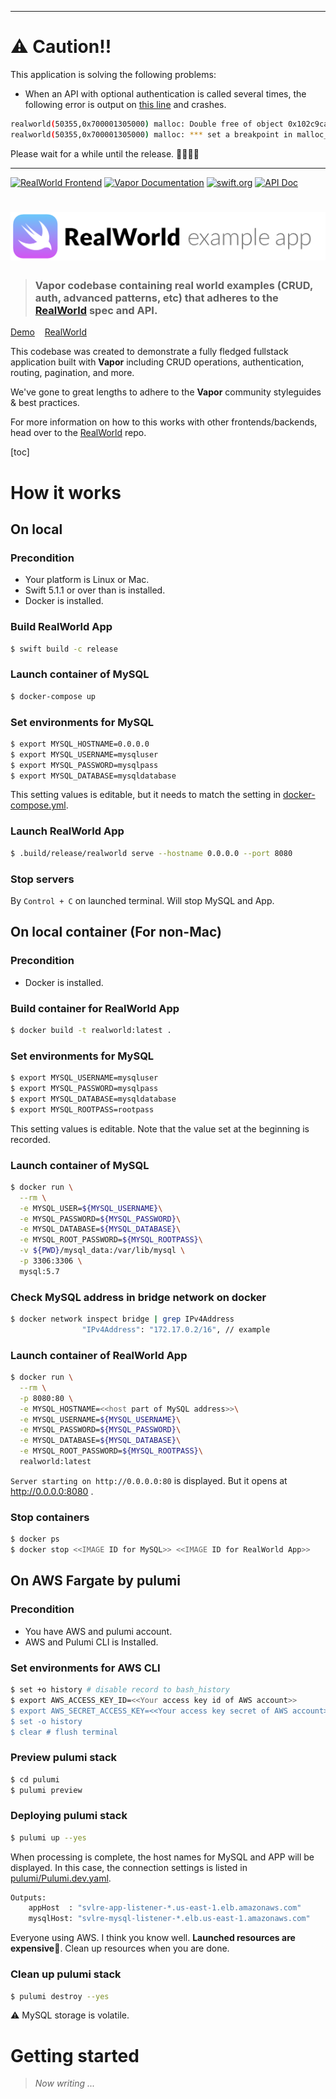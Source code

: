 ------

# ⚠️ Caution!!

This application is solving the following problems: 
* When an API with optional authentication is called several times, the following error is output on [this line](https://github.com/iq3addLi/swift-vapor-layered-realworld-example-app/blob/0.9.0/Sources/Presentation/Middleware/AuthenticateOptionalMiddleware.swift#L24) and crashes.

```bash
realworld(50355,0x700001305000) malloc: Double free of object 0x102c9cab0
realworld(50355,0x700001305000) malloc: *** set a breakpoint in malloc_error_break to debug
```

Please wait for a while until the release.  👷‍♂️👷‍♀️

------

[![RealWorld Frontend](https://img.shields.io/badge/realworld-backend-%23783578.svg)](http://realworld.io)  [![Vapor Documentation](http://img.shields.io/badge/💧_vapor-3.3-2196f3.svg)](https://docs.vapor.codes/3.0/)  [![swift.org](https://img.shields.io/badge/🐦_swift-5.1-brightgreen.svg)](https://swift.org)  [![API Doc](https://img.shields.io/badge/Project's_domain-doc-orange.svg)](https://iq3addli.github.io/swift-vapor-layered-realworld-example-app/)

# ![RealWorld Example App](logo.png)

> ### Vapor codebase containing real world examples (CRUD, auth, advanced patterns, etc) that adheres to the [RealWorld](https://github.com/gothinkster/realworld) spec and API.

[Demo](https://github.com/gothinkster/realworld)&nbsp;&nbsp;&nbsp;&nbsp;[RealWorld](https://github.com/gothinkster/realworld) 


This codebase was created to demonstrate a fully fledged fullstack application built with **Vapor** including CRUD operations, authentication, routing, pagination, and more.

We've gone to great lengths to adhere to the **Vapor** community styleguides & best practices.

For more information on how to this works with other frontends/backends, head over to the [RealWorld](https://github.com/gothinkster/realworld) repo.

[toc]

# How it works

## On local

### Precondition

* Your platform is Linux or Mac.
* Swift 5.1.1 or over than is installed.
* Docker is installed.

### Build RealWorld App

```bash
$ swift build -c release 
```

### Launch container of MySQL

```bash
$ docker-compose up
```

### Set environments for MySQL

```bash
$ export MYSQL_HOSTNAME=0.0.0.0
$ export MYSQL_USERNAME=mysqluser
$ export MYSQL_PASSWORD=mysqlpass
$ export MYSQL_DATABASE=mysqldatabase
```

This setting values is editable, but it needs to match the setting in [docker-compose.yml](./docker-compose.yml).

### Launch RealWorld App 

```bash
$ .build/release/realworld serve --hostname 0.0.0.0 --port 8080
```

### Stop servers

By `Control + C` on launched terminal. Will stop MySQL and App.



## On local container (For non-Mac)

### Precondition

* Docker is installed.

### Build container for RealWorld App

```bash
$ docker build -t realworld:latest .
```

### Set environments for MySQL

```bash
$ export MYSQL_USERNAME=mysqluser
$ export MYSQL_PASSWORD=mysqlpass
$ export MYSQL_DATABASE=mysqldatabase
$ export MYSQL_ROOTPASS=rootpass
```

This setting values is editable.  Note that the value set at the beginning is recorded. 

### Launch container of MySQL

```bash
$ docker run \
  --rm \
  -e MYSQL_USER=${MYSQL_USERNAME}\
  -e MYSQL_PASSWORD=${MYSQL_PASSWORD}\
  -e MYSQL_DATABASE=${MYSQL_DATABASE}\
  -e MYSQL_ROOT_PASSWORD=${MYSQL_ROOTPASS}\
  -v ${PWD}/mysql_data:/var/lib/mysql \
  -p 3306:3306 \
  mysql:5.7
```

### Check MySQL address in bridge network on docker

```bash
$ docker network inspect bridge | grep IPv4Address
                "IPv4Address": "172.17.0.2/16", // example
```

### Launch container of RealWorld App 

```bash
$ docker run \
  --rm \
  -p 8080:80 \
  -e MYSQL_HOSTNAME=<<host part of MySQL address>>\
  -e MYSQL_USERNAME=${MYSQL_USERNAME}\
  -e MYSQL_PASSWORD=${MYSQL_PASSWORD}\
  -e MYSQL_DATABASE=${MYSQL_DATABASE}\
  -e MYSQL_ROOT_PASSWORD=${MYSQL_ROOTPASS}\
  realworld:latest
```

`Server starting on http://0.0.0.0:80`  is displayed. But it opens at http://0.0.0.0:8080 .

### Stop containers

```bash
$ docker ps
$ docker stop <<IMAGE ID for MySQL>> <<IMAGE ID for RealWorld App>>
```



## On AWS Fargate by pulumi

### Precondition

* You have AWS and pulumi account.
* AWS and Pulumi CLI is Installed.

### Set environments for AWS CLI

```bash
$ set +o history # disable record to bash_history 
$ export AWS_ACCESS_KEY_ID=<<Your access key id of AWS account>>
$ export AWS_SECRET_ACCESS_KEY=<<Your access key secret of AWS account>>
$ set -o history
$ clear # flush terminal
```

### Preview pulumi stack

```bash
$ cd pulumi
$ pulumi preview
```

### Deploying pulumi stack

```bash
$ pulumi up --yes
```
When processing is complete, the host names for MySQL and APP will be displayed. In this case, the connection settings is listed in [pulumi/Pulumi.dev.yaml](pulumi/Pulumi.dev.yaml).

```bash
Outputs:
    appHost  : "svlre-app-listener-*.us-east-1.elb.amazonaws.com"
    mysqlHost: "svlre-mysql-listener-*.elb.us-east-1.amazonaws.com"
```

Everyone using AWS. I think you know well. **Launched resources are expensive💸**. Clean up resources when you are done.

### Clean up pulumi stack

```bash
$ pulumi destroy --yes
```

⚠️ MySQL storage is volatile.




# Getting started

> *Now writing ...*

